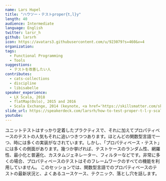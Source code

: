 ```yaml
---
name: Lars Hupel
title: "ハウツー・テストproper{t,l}y"
length: 40
audience: Intermediate
language: English
twitter: larsr_h
github: larsrh
icon: https://avatars3.githubusercontent.com/u/923079?s=460&v=4
organization: 
tags:
  - Functional Programming
  - Tools
suggestions:
  - テストを改善したい人
contributes:
  - cats-collections
  - discipline
  - libisabelle
speaker_experience:
  - LX Scala, 2018
  - flatMap(Oslo), 2015 and 2016
  - Scala Exchange, 2014 (keynote, <a href='https://skillsmatter.com/skillscasts/5827-state-of-the-typelevel'>https://skillsmatter.com/skillscasts/5827-state-of-the-typelevel</a>)
slide_url: https://speakerdeck.com/larsrh/how-to-test-proper-t-l-y-scala-matsuri-edition
youtube:
---
```

ユニットテストはすっかり定着したプラクティスで、それに加えてプロパティベースのテストの人気もそれに追いつきつつあります。ほとんどの関数型言語で一つ、時には多くの実装がなされています。しかし、「プロパティベース・テスト」には多くの側面があります。幾つか挙げれば、テストケースのランダム性、網羅性、最小化と普遍化、カスタムジェネレーター、フィルターなどです。非常に多くの場合、プロパティベースのテストはそのフレームワークのすべての機能を利用していません。
このセッションでは、関数型言語でのプロパティベースのテストの最新状況と、よくあるユースケース、テクニック、落とし穴を話します。
